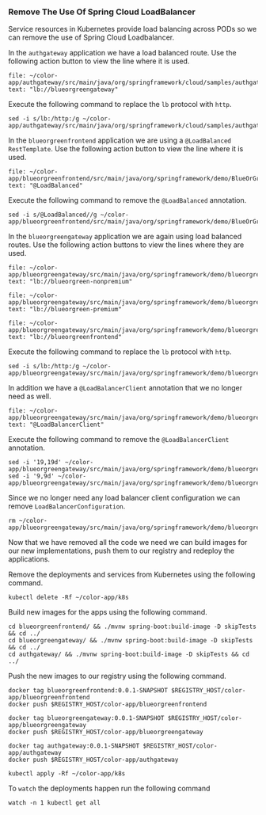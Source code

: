 ### Remove The Use Of Spring Cloud LoadBalancer

Service resources in Kubernetes provide load balancing across PODs so we can remove the use of Spring Cloud Loadbalancer.

In the `authgateway` application we have a load balanced route.
Use the following action button to view the line where it is used.

```editor:select-matching-text
file: ~/color-app/authgateway/src/main/java/org/springframework/cloud/samples/authgateway/AuthgatewayApplication.java
text: "lb://blueorgreengateway"
```

Execute the following command to replace the `lb` protocol with `http`.

```execute-1
sed -i s/lb:/http:/g ~/color-app/authgateway/src/main/java/org/springframework/cloud/samples/authgateway/AuthgatewayApplication.java
```

In the `blueorgreenfrontend` application we are using a `@LoadBalanced` `RestTemplate`.
Use the following action button to view the line where it is used.

```editor:select-matching-text
file: ~/color-app/blueorgreenfrontend/src/main/java/org/springframework/demo/BlueOrGreenFrontendApplication.java
text: "@LoadBalanced"
```

Execute the following command to remove the `@LoadBalanced` annotation.

```execute-1
sed -i s/@LoadBalanced//g ~/color-app/blueorgreenfrontend/src/main/java/org/springframework/demo/BlueOrGreenFrontendApplication.java
```

In the `blueorgreengateway` application we are again using load balanced routes.
Use the following action buttons to view the lines where they are used.

```editor:select-matching-text
file: ~/color-app/blueorgreengateway/src/main/java/org/springframework/demo/blueorgreengateway/BlueorgreengatewayApplication.java
text: "lb://blueorgreen-nonpremium"
```

```editor:select-matching-text
file: ~/color-app/blueorgreengateway/src/main/java/org/springframework/demo/blueorgreengateway/BlueorgreengatewayApplication.java
text: "lb://blueorgreen-premium"
```

```editor:select-matching-text
file: ~/color-app/blueorgreengateway/src/main/java/org/springframework/demo/blueorgreengateway/BlueorgreengatewayApplication.java
text: "lb://blueorgreenfrontend"
```

Execute the following command to replace the `lb` protocol with `http`.

```execute-1
sed -i s/lb:/http:/g ~/color-app/blueorgreengateway/src/main/java/org/springframework/demo/blueorgreengateway/BlueorgreengatewayApplication.java
```

In addition we have a `@LoadBalancerClient` annotation that we no longer need as well.

```editor:select-matching-text
file: ~/color-app/blueorgreengateway/src/main/java/org/springframework/demo/blueorgreengateway/BlueorgreengatewayApplication.java
text: "@LoadBalancerClient"
```

Execute the following command to remove the `@LoadBalancerClient` annotation.

```execute-1
sed -i '19,19d' ~/color-app/blueorgreengateway/src/main/java/org/springframework/demo/blueorgreengateway/BlueorgreengatewayApplication.java
sed -i '9,9d' ~/color-app/blueorgreengateway/src/main/java/org/springframework/demo/blueorgreengateway/BlueorgreengatewayApplication.java
```

Since we no longer need any load balancer client configuration we can remove `LoadBalancerConfiguration`.

```execute-1
rm ~/color-app/blueorgreengateway/src/main/java/org/springframework/demo/blueorgreengateway/LoadBalancerConfiguration.java
```

Now that we have removed all the code we need we can build images for our new implementations, push them to our registry and redeploy the applications.

Remove the deployments and services from Kubernetes using the following command.

```execute-1
kubectl delete -Rf ~/color-app/k8s
```
Build new images for the apps using the following command.

```execute-1
cd blueorgreenfrontend/ && ./mvnw spring-boot:build-image -D skipTests && cd ../
cd blueorgreengateway/ && ./mvnw spring-boot:build-image -D skipTests && cd ../
cd authgateway/ && ./mvnw spring-boot:build-image -D skipTests && cd ../
```

Push the new images to our registry using the following command.

```execute-1
docker tag blueorgreenfrontend:0.0.1-SNAPSHOT $REGISTRY_HOST/color-app/blueorgreenfrontend
docker push $REGISTRY_HOST/color-app/blueorgreenfrontend

docker tag blueorgreengateway:0.0.1-SNAPSHOT $REGISTRY_HOST/color-app/blueorgreengateway
docker push $REGISTRY_HOST/color-app/blueorgreengateway

docker tag authgateway:0.0.1-SNAPSHOT $REGISTRY_HOST/color-app/authgateway
docker push $REGISTRY_HOST/color-app/authgateway
```

```execute-1
kubectl apply -Rf ~/color-app/k8s
```

To `watch` the deployments happen run the following command

```execute-1
watch -n 1 kubectl get all
```

